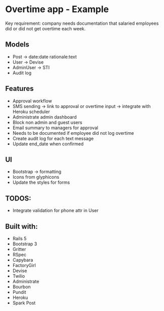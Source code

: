 # Overtime app - Example

Key requirement: company needs documentation that salaried employees did or did not get overtime each week.

## Models
- Post -> date:date rationale:text
- User -> Devise
- AdminUser -> STI
- Audit log

## Features
- Approval workflow
- SMS sending -> link to approval or overtime input -> integrate with Heroku scheduler
- Administrate admin dashboard
- Block non admin and guest users
- Email summary to managers for approval
- Needs to be documented if employee did not log overtime
- Create audit log for each text message
- Update end_date when confirmed

## UI
- Bootstrap -> formatting
- Icons from glyphicons
- Update the styles for forms

## TODOS:
- Integrate validation for phone attr in User

## Built with:
- Rails 5
- Bootstrap 3
- Gritter
- RSpec
- Capybara
- FactoryGirl
- Devise
- Twilio
- Administrate
- Bourbon
- Pundit
- Heroku
- Spark Post

